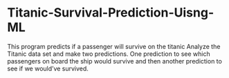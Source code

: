 # Titanic-Survival-Prediction-Uisng-ML
This program predicts if a passenger will survive on the titanic
Analyze the Titanic data set and make two predictions. One prediction to see which passengers on board the ship would survive and then another prediction to see if we would’ve survived.

